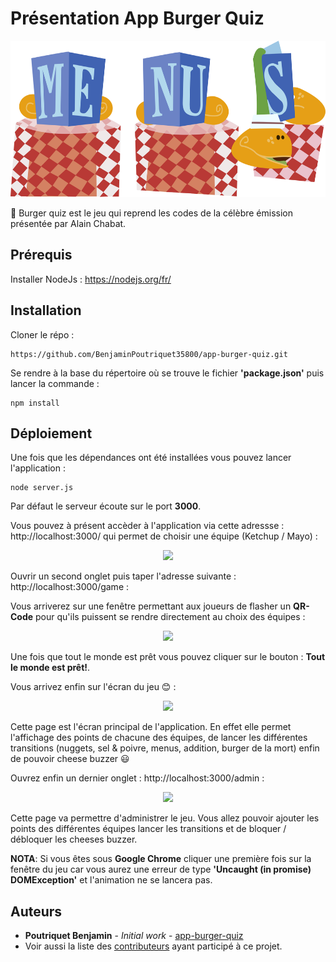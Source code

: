 # Présentation App Burger Quiz

<p align="center">
<img src="https://raw.githubusercontent.com/BenjaminPoutriquet35800/app-burger-quiz/master/views/public/images/backgrounds/menus.svg?sanitize=true" height="250"> 
</p>

:hamburger: Burger quiz est le jeu qui reprend les codes de la célèbre émission présentée par Alain Chabat. 

## Prérequis
Installer NodeJs : https://nodejs.org/fr/

## Installation

Cloner le répo :

```
https://github.com/BenjaminPoutriquet35800/app-burger-quiz.git
```

Se rendre à la base du répertoire où se trouve le fichier **'package.json'** puis lancer la commande :

```
npm install
```

## Déploiement

Une fois que les dépendances ont été installées vous pouvez lancer l'application :

```
node server.js
```

Par défaut le serveur écoute sur le port **3000**. 

Vous pouvez à présent accèder à l'application via cette adressse : http://localhost:3000/ qui permet de choisir une équipe (Ketchup / Mayo) :

<p align="center">
<img src="https://user-images.githubusercontent.com/25900708/52507764-ce9d3500-2bf2-11e9-91ba-4518018d0a5f.png" height="300"> 
</p>

Ouvrir un second onglet puis taper l'adresse suivante : http://localhost:3000/game :

Vous arriverez sur une fenêtre permettant aux joueurs de flasher un **QR-Code** pour qu'ils puissent se rendre directement au choix des équipes :

<p align="center">
<img src="https://user-images.githubusercontent.com/25900708/80916842-8fa95100-8d5b-11ea-8a51-c097a5bee720.PNG" height="300"> 
</p>

Une fois que tout le monde est prêt vous pouvez cliquer sur le bouton : **Tout le monde est prêt!**. 

Vous arrivez enfin sur l'écran du jeu :blush: :
<p align="center">
<img src="https://user-images.githubusercontent.com/25900708/52507593-461e9480-2bf2-11e9-9882-60ca26b7a568.png" height="300"> 
</p>

Cette page est l'écran principal de l'application. 
En effet elle permet l'affichage des points de chacune des équipes, de lancer les différentes transitions (nuggets, sel & poivre, menus, addition, burger de la mort) enfin de pouvoir cheese buzzer :smiley:

Ouvrez enfin un dernier onglet : http://localhost:3000/admin :

<p align="center">
<img src="https://user-images.githubusercontent.com/25900708/52508059-977b5380-2bf3-11e9-8e7f-9c875a5a5718.png" height="300"> 
</p>

Cette page va permettre d'administrer le jeu. Vous allez pouvoir ajouter les points des différentes équipes lancer les transitions et de bloquer / débloquer les cheeses buzzer.

**NOTA**: Si vous êtes sous **Google Chrome** cliquer une première fois sur la fenêtre du jeu car vous aurez une erreur de type **'Uncaught (in promise) DOMException'** et l'animation ne se lancera pas.

## Auteurs

* **Poutriquet Benjamin** - *Initial work* - [app-burger-quiz](https://github.com/BenjaminPoutriquet35800/app-burger-quiz)
* Voir aussi la liste des [contributeurs](https://github.com/BenjaminPoutriquet35800/app-burger-quiz/graphs/contributors) ayant participé à ce projet.





